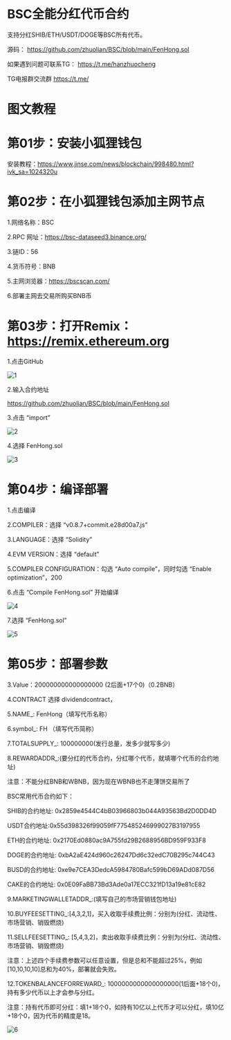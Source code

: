 # BSC全能分红代币合约
支持分红SHIB/ETH/USDT/DOGE等BSC所有代币。

源码：
https://github.com/zhuolian/BSC/blob/main/FenHong.sol

如果遇到问题可联系TG：
https://t.me/hanzhuocheng

TG电报群交流群
https://t.me/

# 图文教程

# 第01步：安装小狐狸钱包

安装教程：https://www.jinse.com/news/blockchain/998480.html?ivk_sa=1024320u

# 第02步：在小狐狸钱包添加主网节点

1.网络名称：BSC

2.RPC 网址：https://bsc-dataseed3.binance.org/

3.链ID：56

4.货币符号：BNB

5.主网浏览器：https://bscscan.com/

6.部署主网去交易所购买BNB币

# 第03步：打开Remix：https://remix.ethereum.org

1.点击GitHub

![1](https://github.com/zhuolian/BSC/blob/main/images/01.png)

2.输入合约地址

https://github.com/zhuolian/BSC/blob/main/FenHong.sol

3.点击 “import”

![2](https://github.com/zhuolian/BSC/blob/main/images/02.png)

4.选择 FenHong.sol

![3](https://github.com/zhuolian/BSC/blob/main/images/03.png)

# 第04步：编译部署

1.点击编译

2.COMPILER：选择 “v0.8.7+commit.e28d00a7.js”

3.LANGUAGE：选择 “Solidity”

4.EVM VERSION：选择 “default”

5.COMPILER CONFIGURATION：勾选 “Auto compile”，同时勾选 “Enable optimization”，200

6.点击 “Compile FenHong.sol” 开始编译

![4](https://github.com/zhuolian/BSC/blob/main/images/04.png)

7.选择 “FenHong.sol”

![5](https://github.com/zhuolian/BSC/blob/main/images/05.png)

# 第05步：部署参数

3.Value：200000000000000000 (2后面+17个0)（0.2BNB）

4.CONTRACT 选择 dividendcontract，

5.NAME_: FenHong（填写代币名称）

6.symbol_: FH （填写代币简称）

7.TOTALSUPPLY_: 100000000(发行总量，发多少就写多少)

8.REWARDADDR_:(要分红的代币合约，分红哪个代币，就填哪个代币的合约地址)

注意：不能分红BNB和WBNB，因为现在WBNB也不走薄饼交易所了

BSC常用代币合约如下：

SHIB的合约地址: 0x2859e4544C4bB03966803b044A93563Bd2D0DD4D

USDT合约地址:0x55d398326f99059fF775485246999027B3197955

ETH的合约地址: 0x2170Ed0880ac9A755fd29B2688956BD959F933F8 

DOGE的合约地址: 0xbA2aE424d960c26247Dd6c32edC70B295c744C43 

BUSD的合约地址: 0xe9e7CEA3DedcA5984780Bafc599bD69ADd087D56 

CAKE的合约地址: 0x0E09FaBB73Bd3Ade0a17ECC321fD13a19e81cE82 

9.MARKETINGWALLETADDR_:(填写自己的市场营销钱包地址) 

10.BUYFEESETTING_:[4,3,2,1]，买入收取手续费比例：分别为(分红、流动性、市场营销、销毁燃烧)

11.SELLFEESETTING_: [5,4,3,2]，卖出收取手续费比例：分别为(分红、流动性、市场营销、销毁燃烧)

注意：上述四个手续费参数可以任意设置，但是总和不能超过25%，例如[10,10,10,10]总和为40%，部署就会失败。

12.TOKENBALANCEFORREWARD_: 1000000000000000000(1后面+18个0)，持有多少代币以上才会参与分红。

注意：持有代币即可分红：填1+18个0，如持有10亿以上代币才可以分红，填10亿+18个0，因为代币的精度是18。

![6](https://github.com/zhuolian/BSC/blob/main/images/06.png)

